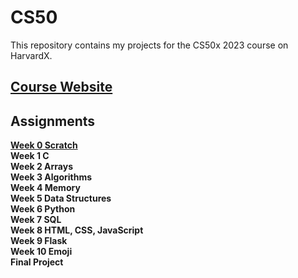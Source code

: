 # CS50
This repository contains my projects for the CS50x 2023 course on HarvardX.

## [Course Website](https://cs50.harvard.edu/x/2023/)  

## Assignments
**[Week 0 Scratch](https://github.com/telicity13/CS50/tree/main/Week0)    
Week 1 C  
Week 2 Arrays  
Week 3 Algorithms  
Week 4 Memory  
Week 5 Data Structures  
Week 6 Python  
Week 7 SQL  
Week 8 HTML, CSS, JavaScript  
Week 9 Flask  
Week 10 Emoji  
Final Project**  
